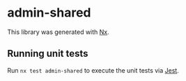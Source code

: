 # admin-shared

This library was generated with [Nx](https://nx.dev).

## Running unit tests

Run `nx test admin-shared` to execute the unit tests via [Jest](https://jestjs.io).
